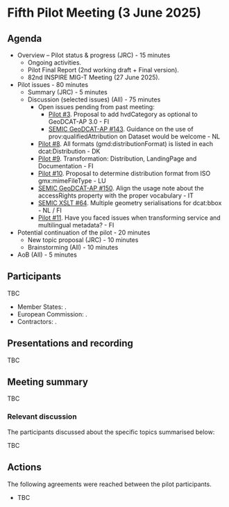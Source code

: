 # Fifth Pilot Meeting (3 June 2025)

## Agenda

* Overview – Pilot status & progress (JRC) - 15 minutes
    * Ongoing activities.
    * Pilot Final Report (2nd working draft + Final version).
    * 82nd INSPIRE MIG-T Meeting (27 June 2025).
* Pilot issues - 80 minutes
    *	Summary (JRC) - 5 minutes
    * Discussion (selected issues) (All) - 75 minutes
        * Open issues pending from past meeting:
            * [Pilot #3](https://github.com/INSPIRE-MIF/GeoDCAT-AP-pilot/issues/3). Proposal to add hvdCategory as optional to GeoDCAT-AP 3.0 - FI
            * [SEMIC GeoDCAT-AP #143](https://github.com/SEMICeu/GeoDCAT-AP/issues/143). Guidance on the use of prov:qualifiedAttribution on Dataset would be welcome - NL 
        * [Pilot #8](https://github.com/INSPIRE-MIF/GeoDCAT-AP-pilot/issues/8). All formats (gmd:distributionFormat) is listed in each dcat:Distribution - DK
        * [Pilot #9](https://github.com/INSPIRE-MIF/GeoDCAT-AP-pilot/issues/9). Transformation: Distribution, LandingPage and Documentation - FI
        * [Pilot #10](https://github.com/INSPIRE-MIF/GeoDCAT-AP-pilot/issues/10). Proposal to determine distribution format from ISO gmx:mimeFileType - LU
        * [SEMIC GeoDCAT-AP #150](https://github.com/SEMICeu/GeoDCAT-AP/issues/150). Align the usage note about the accessRights property with the proper vocabulary - IT
        * [SEMIC XSLT #64](https://github.com/SEMICeu/iso-19139-to-dcat-ap/issues/64). Multiple geometry serialisations for dcat:bbox - NL / FI
        * [Pilot #11](https://github.com/INSPIRE-MIF/GeoDCAT-AP-pilot/issues/11). Have you faced issues when transforming service and multilingual metadata? - FI
*	Potential continuation of the pilot - 20 minutes
    * New topic proposal (JRC) - 10 minutes
    * Brainstorming (All) - 10 minutes
* AoB (All) - 5 minutes

## Participants

TBC
* Member States: .
* European Commission: .
* Contractors: .

## Presentations and recording

TBC 

## Meeting summary

TBC

### Relevant discussion	

The participants discussed about the specific topics summarised below:

TBC

## Actions

The following agreements were reached between the pilot participants.
* TBC
